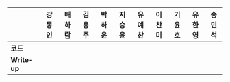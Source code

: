 |              | 강동인 | 배하람 | 김용주 | 박하윤 | 지승윤 | 유예찬 | 이찬미 | 기윤호 | 유한영 | 송민석 |
| ------------ | ------ | ------ | ------ | ------ | ------ | ------------ | ------------ | ------------ | ------------ | ------------ |
| **코드**     ||| |       | ||  |  |  ||
| **Write-up** ||| |      |  ||  |  | ||

